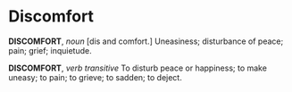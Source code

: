 # Discomfort

**DISCOMFORT**, _noun_ \[dis and comfort.\] Uneasiness; disturbance of peace; pain; grief; inquietude.

**DISCOMFORT**, _verb transitive_ To disturb peace or happiness; to make uneasy; to pain; to grieve; to sadden; to deject.